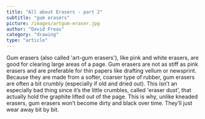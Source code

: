```yaml
---
title: "All about Erasers - part 2"
subtitle: "gum erasers"
picture: /images/artgum-eraser.jpg
author: "David Freas"
category: "drawing"
type: "article"
---
```


Gum erasers (also called 'art-gum erasers'), like pink and white erasers, are good for clearing large areas of a page. Gum erasers are not as stiff as pink erasers and are preferable for thin papers like drafting vellum or newsprint. Because they are made from a softer, coarser type of rubber, gum erasers are often a bit crumbly (especially if old and dried out). This isn’t an especially bad thing since it’s the little crumbles, called 'eraser dust', that actually hold the graphite lifted out of the page. This is why, unlike kneaded erasers, gum erasers won’t become dirty and black over time. They’ll just wear away bit by bit.
